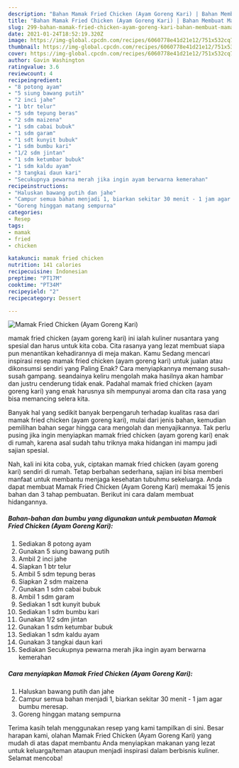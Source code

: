 ```yaml
---
description: "Bahan Mamak Fried Chicken (Ayam Goreng Kari) | Bahan Membuat Mamak Fried Chicken (Ayam Goreng Kari) Yang Sempurna"
title: "Bahan Mamak Fried Chicken (Ayam Goreng Kari) | Bahan Membuat Mamak Fried Chicken (Ayam Goreng Kari) Yang Sempurna"
slug: 299-bahan-mamak-fried-chicken-ayam-goreng-kari-bahan-membuat-mamak-fried-chicken-ayam-goreng-kari-yang-sempurna
date: 2021-01-24T18:52:19.320Z
image: https://img-global.cpcdn.com/recipes/6060778e41d21e12/751x532cq70/mamak-fried-chicken-ayam-goreng-kari-foto-resep-utama.jpg
thumbnail: https://img-global.cpcdn.com/recipes/6060778e41d21e12/751x532cq70/mamak-fried-chicken-ayam-goreng-kari-foto-resep-utama.jpg
cover: https://img-global.cpcdn.com/recipes/6060778e41d21e12/751x532cq70/mamak-fried-chicken-ayam-goreng-kari-foto-resep-utama.jpg
author: Gavin Washington
ratingvalue: 3.6
reviewcount: 4
recipeingredient:
- "8 potong ayam"
- "5 siung bawang putih"
- "2 inci jahe"
- "1 btr telur"
- "5 sdm tepung beras"
- "2 sdm maizena"
- "1 sdm cabai bubuk"
- "1 sdm garam"
- "1 sdt kunyit bubuk"
- "1 sdm bumbu kari"
- "1/2 sdm jintan"
- "1 sdm ketumbar bubuk"
- "1 sdm kaldu ayam"
- "3 tangkai daun kari"
- "Secukupnya pewarna merah jika ingin ayam berwarna kemerahan"
recipeinstructions:
- "Haluskan bawang putih dan jahe"
- "Campur semua bahan menjadi 1, biarkan sekitar 30 menit - 1 jam agar bumbu meresap."
- "Goreng hinggan matang sempurna"
categories:
- Resep
tags:
- mamak
- fried
- chicken

katakunci: mamak fried chicken 
nutrition: 141 calories
recipecuisine: Indonesian
preptime: "PT17M"
cooktime: "PT34M"
recipeyield: "2"
recipecategory: Dessert

---
```



![Mamak Fried Chicken (Ayam Goreng Kari)](https://img-global.cpcdn.com/recipes/6060778e41d21e12/751x532cq70/mamak-fried-chicken-ayam-goreng-kari-foto-resep-utama.jpg)


mamak fried chicken (ayam goreng kari) ini ialah kuliner nusantara yang spesial dan harus untuk kita coba. Cita rasanya yang lezat membuat siapa pun menantikan kehadirannya di meja makan.
Kamu Sedang mencari inspirasi resep mamak fried chicken (ayam goreng kari) untuk jualan atau dikonsumsi sendiri yang Paling Enak? Cara menyiapkannya memang susah-susah gampang. seandainya keliru mengolah maka hasilnya akan hambar dan justru cenderung tidak enak. Padahal mamak fried chicken (ayam goreng kari) yang enak harusnya sih mempunyai aroma dan cita rasa yang bisa memancing selera kita.



Banyak hal yang sedikit banyak berpengaruh terhadap kualitas rasa dari mamak fried chicken (ayam goreng kari), mulai dari jenis bahan, kemudian pemilihan bahan segar hingga cara mengolah dan menyajikannya. Tak perlu pusing jika ingin menyiapkan mamak fried chicken (ayam goreng kari) enak di rumah, karena asal sudah tahu triknya maka hidangan ini mampu jadi sajian spesial.


Nah, kali ini kita coba, yuk, ciptakan mamak fried chicken (ayam goreng kari) sendiri di rumah. Tetap berbahan sederhana, sajian ini bisa memberi manfaat untuk membantu menjaga kesehatan tubuhmu sekeluarga. Anda dapat membuat Mamak Fried Chicken (Ayam Goreng Kari) memakai 15 jenis bahan dan 3 tahap pembuatan. Berikut ini cara dalam membuat hidangannya.

<!--inarticleads1-->

##### Bahan-bahan dan bumbu yang digunakan untuk pembuatan Mamak Fried Chicken (Ayam Goreng Kari):

1. Sediakan 8 potong ayam
1. Gunakan 5 siung bawang putih
1. Ambil 2 inci jahe
1. Siapkan 1 btr telur
1. Ambil 5 sdm tepung beras
1. Siapkan 2 sdm maizena
1. Gunakan 1 sdm cabai bubuk
1. Ambil 1 sdm garam
1. Sediakan 1 sdt kunyit bubuk
1. Sediakan 1 sdm bumbu kari
1. Gunakan 1/2 sdm jintan
1. Gunakan 1 sdm ketumbar bubuk
1. Sediakan 1 sdm kaldu ayam
1. Gunakan 3 tangkai daun kari
1. Sediakan Secukupnya pewarna merah jika ingin ayam berwarna kemerahan




<!--inarticleads2-->

##### Cara menyiapkan Mamak Fried Chicken (Ayam Goreng Kari):

1. Haluskan bawang putih dan jahe
1. Campur semua bahan menjadi 1, biarkan sekitar 30 menit - 1 jam agar bumbu meresap.
1. Goreng hinggan matang sempurna




Terima kasih telah menggunakan resep yang kami tampilkan di sini. Besar harapan kami, olahan Mamak Fried Chicken (Ayam Goreng Kari) yang mudah di atas dapat membantu Anda menyiapkan makanan yang lezat untuk keluarga/teman ataupun menjadi inspirasi dalam berbisnis kuliner. Selamat mencoba!
